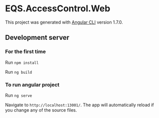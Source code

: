 # EQS.AccessControl.Web

This project was generated with [Angular CLI](https://github.com/angular/angular-cli) version 1.7.0.

## Development server

### For the first time
Run `npm install`

Run `ng build`

### To run angular project
Run `ng serve`  

Navigate to `http://localhost:13001/`. The app will automatically reload if you change any of the source files.

